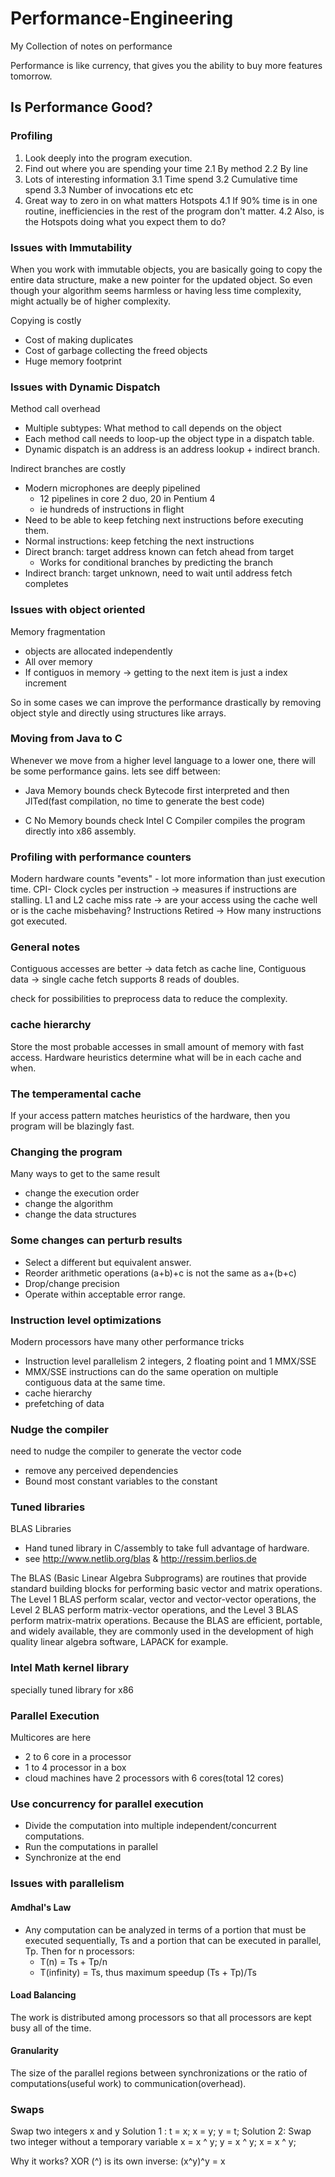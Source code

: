 # Performance-Engineering
My Collection of notes on performance

Performance is like currency, that gives you the ability to buy more features tomorrow.

## Is Performance Good?

### Profiling
1. Look deeply into the program execution.
2. Find out where you are spending your time
    2.1 By method
    2.2 By line
3. Lots of interesting information
    3.1 Time spend
    3.2 Cumulative time spend
    3.3 Number of invocations
    etc etc
4. Great way to zero in on what matters
    Hotspots
    4.1 If 90% time is in one routine, inefficiencies in the rest of the program don't matter.
    4.2 Also, is the Hotspots doing what you expect them to do?

### Issues with Immutability

When you work with immutable objects, you are basically going to copy the entire data structure, make a new pointer for the updated object. So even though your algorithm seems harmless or having less time complexity, might actually be of higher complexity.

Copying is costly
  * Cost of making duplicates
  * Cost of garbage collecting the freed objects
  * Huge memory footprint

### Issues with Dynamic Dispatch

Method call overhead
  * Multiple subtypes: What method to call depends on the object
  * Each method call needs to loop-up the object type in a dispatch table.
  * Dynamic dispatch is an address is an address lookup + indirect branch.

Indirect branches are costly
  * Modern microphones are deeply pipelined
    * 12 pipelines in core 2 duo, 20 in Pentium 4
    * ie hundreds of instructions in flight
  * Need to be able to keep fetching next instructions before executing them.
  * Normal instructions: keep fetching the next instructions
  * Direct branch: target address known can fetch ahead from target
    * Works for conditional branches by predicting the branch
  * Indirect branch: target unknown, need to wait until address fetch completes

### Issues with object oriented
Memory fragmentation
  * objects are allocated independently
  * All over memory
  * If contiguos in memory -> getting to the next item is just a index increment

So in some cases we can improve the performance drastically by removing object style and directly using structures like arrays.

### Moving from Java to C
Whenever we move from a higher level language to a lower one, there will be some performance gains.
lets see diff between:
* Java
 Memory bounds check
 Bytecode first interpreted and then JITed(fast compilation, no time to generate the best code)

* C
 No Memory bounds check
 Intel C Compiler compiles the program directly into x86 assembly.

### Profiling with performance counters
Modern hardware counts "events" - lot more information than just execution time.
CPI- Clock cycles per instruction -> measures if instructions are stalling.
L1 and L2 cache miss rate -> are your access using the cache well or is the cache misbehaving?
Instructions Retired -> How many instructions got executed.

### General notes
Contiguous accesses are better -> data fetch as cache line, Contiguous data -> single cache fetch supports 8 reads of doubles.

check for possibilities to preprocess data to reduce the complexity.

### cache hierarchy
Store the most probable accesses in small amount of memory with fast access.
Hardware heuristics determine what will be in each cache and when.

### The temperamental cache
If your access pattern matches heuristics of the hardware, then you program will be blazingly fast.

### Changing the program
Many ways to get to the same result
* change the execution order
* change the algorithm
* change the data structures

### Some changes can perturb results
* Select a different but equivalent answer.
* Reorder arithmetic operations
  (a+b)+c is not the same as a+(b+c)
* Drop/change precision
* Operate within acceptable error range.

### Instruction level optimizations
Modern processors have many other performance tricks
* Instruction level parallelism
2 integers, 2 floating point and 1 MMX/SSE
* MMX/SSE instructions
  can do the same operation on multiple contiguous data at the same time.
* cache hierarchy
* prefetching of data

### Nudge the compiler
need to nudge the compiler to generate the vector code
* remove any perceived dependencies
* Bound most constant variables to the constant

### Tuned libraries
BLAS Libraries
* Hand tuned library in C/assembly to take full advantage of hardware.
* see http://www.netlib.org/blas & http://ressim.berlios.de

The BLAS (Basic Linear Algebra Subprograms) are routines that provide standard building blocks for performing basic vector and matrix operations. The Level 1 BLAS perform scalar, vector and vector-vector operations, the Level 2 BLAS perform matrix-vector operations, and the Level 3 BLAS perform matrix-matrix operations. Because the BLAS are efficient, portable, and widely available, they are commonly used in the development of high quality linear algebra software, LAPACK for example.

### Intel Math kernel library
specially tuned library for x86

### Parallel Execution
Multicores are here
* 2 to 6 core in a processor
* 1 to 4 processor in a box
* cloud machines have 2 processors with 6 cores(total 12 cores)

### Use concurrency for parallel execution
* Divide the computation into multiple independent/concurrent computations.
* Run the computations in parallel
* Synchronize at the end

### Issues with parallelism
#### Amdhal's Law
* Any computation can be analyzed in terms of a portion that must be executed sequentially, Ts and a portion that can be executed in parallel, Tp. Then for n processors:
  * T(n) = Ts + Tp/n
  * T(infinity) = Ts, thus maximum speedup (Ts + Tp)/Ts

#### Load Balancing
The work is distributed among processors so that all processors are kept busy all of the time.

#### Granularity
The size of the parallel regions between synchronizations or the ratio of computations(useful work) to communication(overhead).

### Swaps
Swap two integers x and y
Solution 1 : t = x;
x = y;
y = t;
Solution 2: Swap two integer without a temporary variable
x = x ^ y;
y = x ^ y;
x = x ^ y;

Why it works?
XOR (^) is its own inverse: (x^y)^y = x
